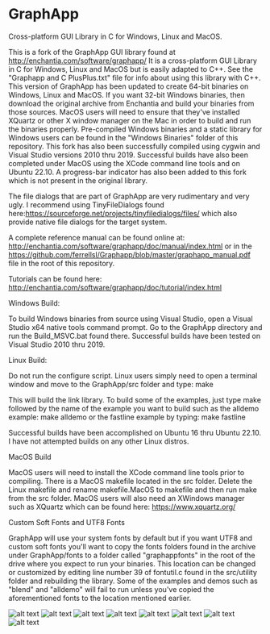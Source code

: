 # GraphApp
 Cross-platform GUI Library in C for Windows, Linux and MacOS.  
 
This is a fork of the GraphApp GUI library found at http://enchantia.com/software/graphapp/
It is a cross-platform GUI Library in C for Windows, Linux and MacOS but is easily adapted to C++.
See the "Graphapp and C PlusPlus.txt" file for info about using this library with C++.
This version of GraphApp has been updated to create 64-bit binaries on Windows, Linux and MacOS.
If you want 32-bit Windows binaries, then download the original archive from Enchantia and build your binaries from
those sources.  MacOS users will need to ensure that they've installed XQuartz or other X window manager
on the Mac in order to build and run the binaries properly.  Pre-compiled Windows binaries and a static library for
Windows users can be found in the "Windows Binaries" folder of this repository.  This fork has also
been successfully compiled using cygwin and Visual Studio versions 2010 thru 2019.  Successful builds have also been completed 
under MacOS using the XCode command line tools and on Ubuntu 22.10.  A progress-bar indicator has also been added
to this fork which is not present in the original library.  

The file dialogs that are part of GraphApp are very rudimentary and very ugly.  I recommend using TinyFileDialogs found
here:https://sourceforge.net/projects/tinyfiledialogs/files/ which also provide native file dialogs for the target system.

A complete reference manual can be found online at:  http://enchantia.com/software/graphapp/doc/manual/index.html
or in the https://github.com/ferrellsl/Graphapp/blob/master/graphapp_manual.pdf file in the root of this repository.

Tutorials can be found here:  http://enchantia.com/software/graphapp/doc/tutorial/index.html

Windows Build:

To build Windows binaries from source using Visual Studio, open a Visual Studio x64 native tools command prompt.  Go to the GraphApp
directory and run the Build_MSVC.bat found there.  Successful builds have been tested on Visual Studio 2010 thru 2019.

Linux Build:

Do not run the configure script.  Linux users simply need to open a terminal window and move to the GraphApp/src folder and type:  make

This will build the link library. To build some of the examples, just type make followed by the name of the example you want to build such as the alldemo example:  make alldemo
or the fastline example by typing: make fastline

Successful builds have been accomplished on Ubuntu 16 thru Ubuntu 22.10.  I have not attempted builds on any other Linux distros.

MacOS Build

MacOS users will need to install the XCode command line tools prior to compiling.  There is a MacOS makefile
located in the src folder.  Delete the Linux makefile and rename makefile.MacOS to makefile and then run make from the src folder.
MacOS users will also need an XWindows manager such as XQuartz which can be found here:  https://www.xquartz.org/

Custom Soft Fonts and UTF8 Fonts

GraphApp will use your system fonts by default but if you want UTF8 and custom soft fonts you'll want to copy the fonts
folders found in the archive under GraphApp/fonts to a folder called "graphappfonts" in the root of the drive where you expect to
run your binaries.  This location can be changed or customized by editing line number 39 of fontutil.c found in the src/utility folder
and rebuilding the library.  Some of the examples and demos such as "blend" and "alldemo" will fail to run unless you've copied the aforementioned fonts to the
location mentioned earlier.

![alt text](https://github.com/ferrellsl/Graphapp/blob/master/graphapp-demo.png?raw=true)
![alt text](https://github.com/ferrellsl/Graphapp/blob/master/progressbar.png?raw=true)
![alt text](https://github.com/ferrellsl/Graphapp/blob/master/textfields.png?raw=true)
![alt text](https://github.com/ferrellsl/Graphapp/blob/master/rainbow.png?raw=true)
![alt text](https://github.com/ferrellsl/Graphapp/blob/master/tabpane1.png?raw=true)
![alt text](https://github.com/ferrellsl/Graphapp/blob/master/tabpane2.png?raw=true)
![alt text](https://github.com/ferrellsl/Graphapp/blob/master/utf8edit.png?raw=true)
![alt text](https://github.com/ferrellsl/Graphapp/blob/master/unicode.png?raw=true)

